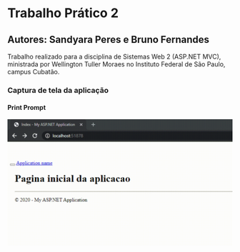 # Trabalho Prático 2
## Autores: Sandyara Peres e Bruno Fernandes
Trabalho realizado para a disciplina de Sistemas Web 2 (ASP.NET MVC), ministrada por Wellington Tuller Moraes no Instituto Federal de São Paulo, campus Cubatão.  

### Captura de tela da aplicação
#### Print Prompt
![Funcionamento do app](captura.gif)
